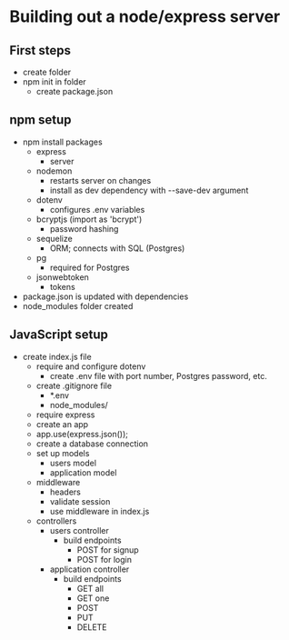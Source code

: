 # Building out a node/express server
## First steps
- create folder
- npm init in folder
  - create package.json
## npm setup
- npm install packages
  - express
    - server
  - nodemon
    - restarts server on changes
    - install as dev dependency with --save-dev argument
  - dotenv
    - configures .env variables
  - bcryptjs (import as 'bcrypt')
    - password hashing
  - sequelize
    - ORM; connects with SQL (Postgres)
  - pg
    - required for Postgres
  - jsonwebtoken
    - tokens
- package.json is updated with dependencies
- node_modules folder created
## JavaScript setup
- create index.js file
  - require and configure dotenv
    - create .env file with port number, Postgres password, etc.
  - create .gitignore file
    - *.env
    - node_modules/
  - require express
  - create an app
  - app.use(express.json());
  - create a database connection
  - set up models
    - users model
    - application model
  - middleware
    - headers
    - validate session
    - use middleware in index.js
  - controllers
    - users controller
      - build endpoints
        - POST for signup
        - POST for login
    - application controller
      - build endpoints
        - GET all
        - GET one
        - POST
        - PUT
        - DELETE